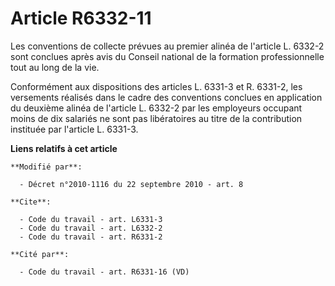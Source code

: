 # Article R6332-11

Les conventions de collecte prévues au premier alinéa de l'article L. 6332-2 sont conclues après avis du Conseil national de
la formation professionnelle tout au long de la vie. 

Conformément aux dispositions des articles L. 6331-3 et R. 6331-2, les versements réalisés dans le cadre des conventions
conclues en application du deuxième alinéa de l'article L. 6332-2 par les employeurs occupant moins de dix salariés ne sont
pas libératoires au titre de la contribution instituée par l'article L. 6331-3.

**Liens relatifs à cet article**

	**Modifié par**:

	  - Décret n°2010-1116 du 22 septembre 2010 - art. 8

	**Cite**:

	  - Code du travail - art. L6331-3
	  - Code du travail - art. L6332-2
	  - Code du travail - art. R6331-2

	**Cité par**:

	  - Code du travail - art. R6331-16 (VD)
